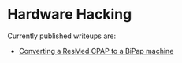 # Hardware Hacking

Currently published writeups are:
- <a href="https://ma1ware07.github.io/hardware/cpap/main.html"> Converting a ResMed CPAP to a BiPap machine </a>
